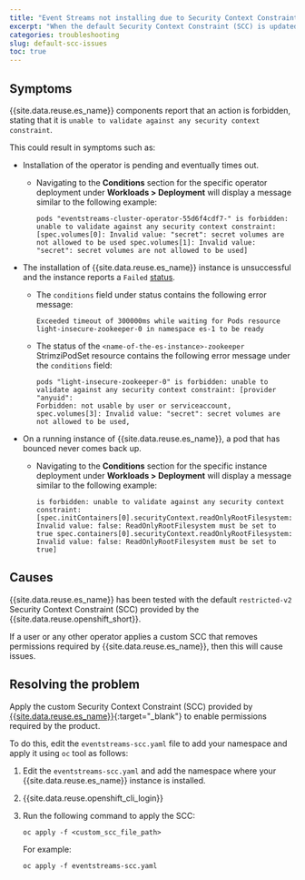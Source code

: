 ```yaml
---
title: "Event Streams not installing due to Security Context Constraint (SCC) issues"
excerpt: "When the default Security Context Constraint (SCC) is updated by user or another operator, Event Streams does not install"
categories: troubleshooting
slug: default-scc-issues
toc: true
---
```


## Symptoms

{{site.data.reuse.es_name}} components report that an action is forbidden, stating that it is `unable to validate against any security context constraint`.

This could result in symptoms such as:

- Installation of the operator is pending and eventually times out.

  - Navigating to the **Conditions** section for the specific operator deployment under **Workloads > Deployment** will display a message similar to the following example:

    ```shell
    pods "eventstreams-cluster-operator-55d6f4cdf7-" is forbidden: unable to validate against any security context constraint: [spec.volumes[0]: Invalid value: "secret": secret volumes are not allowed to be used spec.volumes[1]: Invalid value: "secret": secret volumes are not allowed to be used]
    ```

- The installation of {{site.data.reuse.es_name}} instance is unsuccessful and the instance reports a `Failed` [status](../../installing/post-installation/).

  - The `conditions` field under status contains the following error message:

    ```shell
    Exceeded timeout of 300000ms while waiting for Pods resource
    light-insecure-zookeeper-0 in namespace es-1 to be ready
    ```

  - The status of the `<name-of-the-es-instance>-zookeeper` StrimziPodSet resource contains the following error message under the `conditions` field:

    ```shell
    pods "light-insecure-zookeeper-0" is forbidden: unable to validate against any security context constraint: [provider "anyuid": 
    Forbidden: not usable by user or serviceaccount, spec.volumes[3]: Invalid value: "secret": secret volumes are not allowed to be used,
    ```

- On a running instance of {{site.data.reuse.es_name}}, a pod that has bounced never comes back up.

  - Navigating to the **Conditions** section for the specific instance deployment under **Workloads > Deployment** will display a message similar to the following example:

    ```shell
    is forbidden: unable to validate against any security context constraint: [spec.initContainers[0].securityContext.readOnlyRootFilesystem: Invalid value: false: ReadOnlyRootFilesystem must be set to true spec.containers[0].securityContext.readOnlyRootFilesystem: Invalid value: false: ReadOnlyRootFilesystem must be set to true]
    ```

## Causes

{{site.data.reuse.es_name}} has been tested with the default `restricted-v2` Security Context Constraint (SCC) provided by the {{site.data.reuse.openshift_short}}.

If a user or any other operator applies a custom SCC that removes permissions required by {{site.data.reuse.es_name}}, then this will cause issues.

## Resolving the problem

Apply the custom Security Context Constraint (SCC) provided by [{{site.data.reuse.es_name}}](https://github.com/IBM/ibm-event-automation/tree/master/event-streams){:target="_blank"} to enable permissions required by the product.

To do this, edit the `eventstreams-scc.yaml` file to add your namespace and apply it using `oc` tool as follows:

1. Edit the `eventstreams-scc.yaml` and add the namespace where your {{site.data.reuse.es_name}} instance is installed.

2. {{site.data.reuse.openshift_cli_login}}

3. Run the following command to apply the SCC:

   ```shell
   oc apply -f <custom_scc_file_path>
   ```

   For example:

   ```shell
   oc apply -f eventstreams-scc.yaml
   ```
